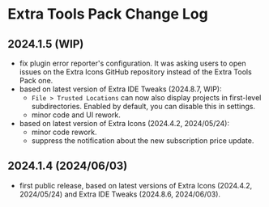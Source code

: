 # Extra Tools Pack Change Log

## 2024.1.5 (WIP)
* fix plugin error reporter's configuration. It was asking users to open issues on the Extra Icons GitHub repository instead of the Extra Tools Pack one.
* based on latest version of Extra IDE Tweaks (2024.8.7, WIP):
  * `File > Trusted Locations` can now also display projects in first-level subdirectories. Enabled by default, you can disable this in settings.
  * minor code and UI rework.
* based on latest version of Extra Icons (2024.4.2, 2024/05/24):
  * minor code rework.
  * suppress the notification about the new subscription price update.

## 2024.1.4 (2024/06/03)
* first public release, based on latest versions of Extra Icons (2024.4.2, 2024/05/24) and Extra IDE Tweaks (2024.8.6, 2024/06/03).
